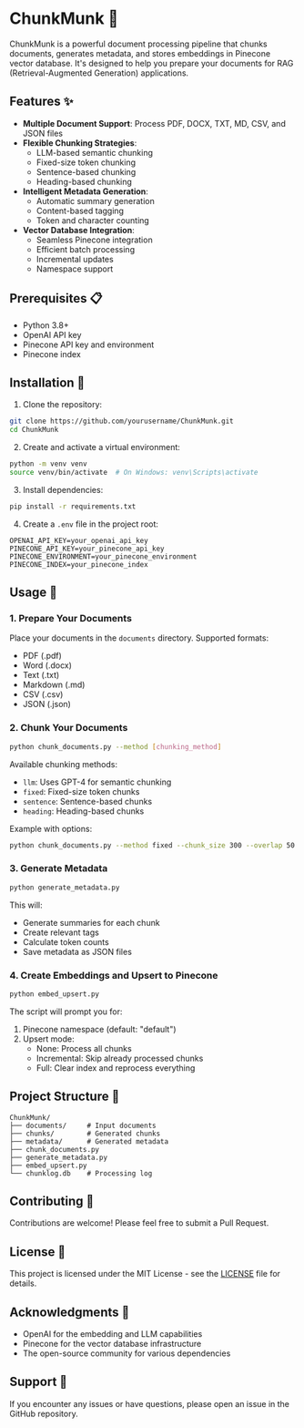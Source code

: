 # ChunkMunk 🧩

ChunkMunk is a powerful document processing pipeline that chunks documents, generates metadata, and stores embeddings in Pinecone vector database. It's designed to help you prepare your documents for RAG (Retrieval-Augmented Generation) applications.

## Features ✨

- **Multiple Document Support**: Process PDF, DOCX, TXT, MD, CSV, and JSON files
- **Flexible Chunking Strategies**:
  - LLM-based semantic chunking
  - Fixed-size token chunking
  - Sentence-based chunking
  - Heading-based chunking
- **Intelligent Metadata Generation**:
  - Automatic summary generation
  - Content-based tagging
  - Token and character counting
- **Vector Database Integration**:
  - Seamless Pinecone integration
  - Efficient batch processing
  - Incremental updates
  - Namespace support

## Prerequisites 📋

- Python 3.8+
- OpenAI API key
- Pinecone API key and environment
- Pinecone index

## Installation 🚀

1. Clone the repository:
```bash
git clone https://github.com/yourusername/ChunkMunk.git
cd ChunkMunk
```

2. Create and activate a virtual environment:
```bash
python -m venv venv
source venv/bin/activate  # On Windows: venv\Scripts\activate
```

3. Install dependencies:
```bash
pip install -r requirements.txt
```

4. Create a `.env` file in the project root:
```env
OPENAI_API_KEY=your_openai_api_key
PINECONE_API_KEY=your_pinecone_api_key
PINECONE_ENVIRONMENT=your_pinecone_environment
PINECONE_INDEX=your_pinecone_index
```

## Usage 📖

### 1. Prepare Your Documents

Place your documents in the `documents` directory. Supported formats:
- PDF (.pdf)
- Word (.docx)
- Text (.txt)
- Markdown (.md)
- CSV (.csv)
- JSON (.json)

### 2. Chunk Your Documents

```bash
python chunk_documents.py --method [chunking_method]
```

Available chunking methods:
- `llm`: Uses GPT-4 for semantic chunking
- `fixed`: Fixed-size token chunks
- `sentence`: Sentence-based chunks
- `heading`: Heading-based chunks

Example with options:
```bash
python chunk_documents.py --method fixed --chunk_size 300 --overlap 50
```

### 3. Generate Metadata

```bash
python generate_metadata.py
```

This will:
- Generate summaries for each chunk
- Create relevant tags
- Calculate token counts
- Save metadata as JSON files

### 4. Create Embeddings and Upsert to Pinecone

```bash
python embed_upsert.py
```

The script will prompt you for:
1. Pinecone namespace (default: "default")
2. Upsert mode:
   - None: Process all chunks
   - Incremental: Skip already processed chunks
   - Full: Clear index and reprocess everything

## Project Structure 📁

```
ChunkMunk/
├── documents/     # Input documents
├── chunks/        # Generated chunks
├── metadata/      # Generated metadata
├── chunk_documents.py
├── generate_metadata.py
├── embed_upsert.py
└── chunklog.db    # Processing log
```

## Contributing 🤝

Contributions are welcome! Please feel free to submit a Pull Request.

## License 📄

This project is licensed under the MIT License - see the [LICENSE](LICENSE) file for details.

## Acknowledgments 🙏

- OpenAI for the embedding and LLM capabilities
- Pinecone for the vector database infrastructure
- The open-source community for various dependencies

## Support 💬

If you encounter any issues or have questions, please open an issue in the GitHub repository. 